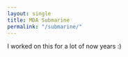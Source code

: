 ```yaml
---
layout: single
title: MDA Submarine
permalink: "/submarine/"
---
```


I worked on this for a lot of now years :)